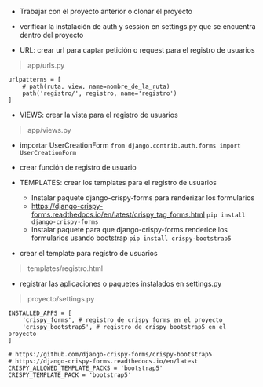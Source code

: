 * Trabajar con el proyecto anterior o clonar el proyecto

* verificar la instalación de auth y session en settings.py que se encuentra dentro del proyecto

* URL: crear url para captar petición o request para el registro de usuarios
> app/urls.py
```
urlpatterns = [
    # path(ruta, view, name=nombre_de_la_ruta)
    path('registro/', registro, name='registro')
]
```

* VIEWS: crear la vista para el registro de usuarios
> app/views.py
* importar UserCreationForm
    `from django.contrib.auth.forms import UserCreationForm`

* crear función de registro de usuario

* TEMPLATES: crear los templates para el registro de usuarios
    * Instalar paquete django-crispy-forms para renderizar los formularios
    * https://django-crispy-forms.readthedocs.io/en/latest/crispy_tag_forms.html
    `pip install django-crispy-forms`
    * Instalar paquete para que django-crispy-forms renderice los formularios usando bootstrap
    `pip install crispy-bootstrap5`

* crear el template para registro de usuarios
> templates/registro.html

* registrar las aplicaciones o paquetes instalados en settings.py
> proyecto/settings.py
```
INSTALLED_APPS = [
    'crispy_forms', # registro de crispy forms en el proyecto
    'crispy_bootstrap5', # registro de crispy bootstrap5 en el proyecto
]

# https://github.com/django-crispy-forms/crispy-bootstrap5
# https://django-crispy-forms.readthedocs.io/en/latest
CRISPY_ALLOWED_TEMPLATE_PACKS = 'bootstrap5'
CRISPY_TEMPLATE_PACK = 'bootstrap5'
```

